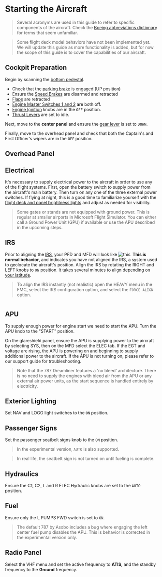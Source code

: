 # Starting the Aircraft

>Several acronyms are used in this guide to refer to specific components of the aircraft. Check the [Boeing abbreviations dictionary](docs_hd/docs/pilots-guide/abbreviations.md) for terms that seem unfamiliar. 

>Some flight deck model behaviors have not been implemented yet. We will update this guide as more functionality is added, but for now the scope of this guide is to cover the capabilities of our aircraft.

## Cockpit Preparation
Begin by scanning the [bottom pedestal]().<br>
* Check that the [parking brake]() is engaged (UP position)
* Ensure the [Speed Brakes]() are disarmed and retracted
* [Flaps]() are retracted
* [Engine Master Switches 1 and 2]() are both off. 
* [Engine Ignition]() knobs are in the `OFF` position. 
* [Thrust Levers]() are set to idle.

Next, move to the **center panel** and ensure the [gear lever]() is set to `DOWN`. 

Finally, move to the overhead panel and check that both the Captain's and First Officer's wipers are in the `OFF` position.

## Overhead Panel

## Electrical
It's necessary to supply electrical power to the aircraft in order to use any of the flight systems.
First, open the battery switch to supply power from the aircraft's main battery. Then turn on any one of the three external power switches.
If flying at night, this is a good time to familiarize yourself with the [flight deck and panel brightness lights]() and adjust as needed for visibility. 

> Some gates or stands are not equipped with ground power. This is regular at smaller airports in Microsoft Flight Simulator. You can either call a Ground Power Unit (GPU) if available or 
use the APU described in the upcoming steps.

## IRS 
Prior to aligning the [IRS](), your PFD and MFD will look like ![this](). **This is normal behavior**, and indicates you have not aligned 
the IRS, a system used to geolocate the aircraft's position. Align the IRS by rotating the RIGHT and LEFT knobs to `ON` position. It takes several minutes to 
align [depending on your latitude](). 

>To align the IRS instantly (not realistic) open the HEAVY menu in the FMC, select the IRS configuration option, and select the `FORCE ALIGN` option. 


![]() <!-- GIF HERE -->
## APU 
To supply enough power for engine start we need to start the APU. Turn the APU knob to the "START" position. 

On the glareshield panel, ensure the APU is supplying power to the aircraft by selecting SYS, then on the MFD select the ELEC tab. 
If the EGT and voltage are rising, the APU is powering on and beginning to supply additional power to the aircraft. If the APU is not turning on, please refer to our support guide for troubleshooting.
>Note that the 787 Dreamliner features a 'no bleed' architecture. There is no need to supply the engines with bleed air from the APU or any external air power units, as the start sequence is handled entirely by electricity.

## Exterior Lighting 
Set NAV and LOGO light switches to the `ON` position. 

## Passenger Signs
Set the passenger seatbelt signs knob to the `ON` position. 

> In the experimental version, `AUTO` is also supported. 

> In real life, the seatbelt sign is not turned on until fueling is complete. 

## Hydraulics 
Ensure the C1, C2, L and R ELEC Hydraulic knobs are set to the `AUTO` position. 

## Fuel
Ensure only the L PUMPS FWD switch is set to `ON`.

>The default 787 by Asobo includes a bug where engaging the left center fuel pump disables the APU. This is behavior is corrected in the experimental version only.

## Radio Panel 
Select the VHF menu and set the active frequency to **ATIS**, and the standby frequency to the **Ground** frequency. 
